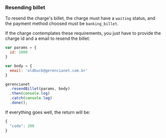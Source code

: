 ### Resending billet

To resend the charge's billet, the charge must have a `waiting` status, and the payment method choosed must be `banking_billet`.

If the charge contemplates these requirements, you just have to provide the charge id and a email to resend the billet:

```js
var params = {
  id: 1000
}

var body = {
  email: 'oldbuck@gerencianet.com.br'
}

gerencianet
  .resendBillet(params, body)
  .then(console.log)
  .catch(console.log)
  .done();
```

If everything goes well, the return will be:

```js
{
  "code": 200
}
```

